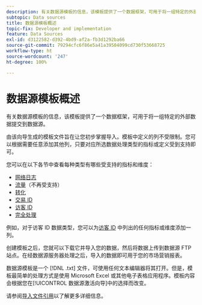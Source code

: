 ```yaml
---
description: 有关数据源模板的信息，该模板提供了一个数据框架，可用于将一组特定的外部数据提交到数据源。
subtopic: Data sources
title: 数据源模板概述
topic-fix: Developer and implementation
feature: Data Sources
exl-id: d3122582-d392-4bd9-af2a-fb3d1292ba66
source-git-commit: 79294cfc6f86e5a41a39504099cd730f53668725
workflow-type: ht
source-wordcount: '247'
ht-degree: 100%

---
```


# 数据源模板概述

有关数据源模板的信息，该模板提供了一个数据框架，可用于将一组特定的外部数据提交到数据源。

由该向导生成的模板文件旨在让您初步掌握导入。模板中定义的列不受限制。您可以根据需要任意添加其他列，只要对应所选数据处理类型的指标或定义受到支持即可。

您可以在以下各节中查看每种类型有哪些受支持的指标和维度：

* [网络日志](/help/import/c-data-sources/c-datasrc-types/datasrc-web-log.md)
* [流量](/help/import/c-data-sources/c-datasrc-types/datasrc-traffic.md)（不再受支持）
* [转化](/help/import/c-data-sources/c-datasrc-types/datasrc-conversion.md)
* [交易 ID](/help/import/c-data-sources/c-datasrc-types/datasrc-transactionid.md)
* [访客 ID](/help/import/c-data-sources/c-datasrc-types/datasrc-visitorid.md)
* [完全处理](/help/import/c-data-sources/c-datasrc-types/datasrc-full-processing.md)

例如，对于访客 ID 数据类型，您可以为[访客 ID](/help/import/c-data-sources/c-datasrc-types/datasrc-visitorid.md) 中列出的任何指标或维度添加一列。

创建模板之后，您就可以下载它并导入您的数据，然后将数据上传到数据源 FTP 站点。在经数据源服务器处理之后，导入的数据即可用于您的市场营销报表。

数据源模板是一个 [!DNL .txt] 文件，可使用任何文本编辑器将其打开。但是，模板最简单的处理方式是使用 Microsoft Excel 或其他电子表格应用程序。模板内容会根据您在[!UICONTROL 数据源激活向导]中的选择而改变。

请参阅[导入文件引用](/help/import/c-data-sources/datasrc-template/datasrc-import-file-reference.md)以了解更多详细信息。
